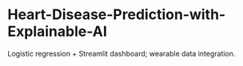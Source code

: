 # Heart-Disease-Prediction-with-Explainable-AI
Logistic regression + Streamlit dashboard; wearable data integration.
